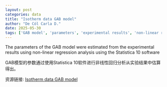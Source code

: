 ```yaml
---
layout: post
categories: data
title: "Isotherm data GAB model"
author: "De Cól Carla D."
date: 2025-05-30
tags: ['GAB model', 'parameters', 'experimental results', 'non-linear regression analysis', 'Statistica 10 software']
---
```


The parameters of the GAB model were estimated from the experimental results using non-linear regression analysis using the Statistica 10 software

GAB模型的参数通过使用Statistica 10软件进行非线性回归分析从实验结果中估算得出。

资源链接: [Isotherm data GAB model](https://doi.org/10.57760/sciencedb.25851)
